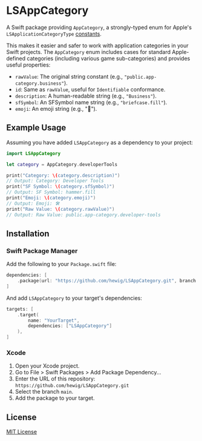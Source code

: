 # LSAppCategory

A Swift package providing `AppCategory`, a strongly-typed enum for Apple's `LSApplicationCategoryType` [constants](https://developer.apple.com/documentation/bundleresources/information-property-list/lsapplicationcategorytype).

This makes it easier and safer to work with application categories in your Swift projects. The `AppCategory` enum includes cases for standard Apple-defined categories (including various game sub-categories) and provides useful properties:

*   `rawValue`: The original string constant (e.g., `"public.app-category.business"`).
*   `id`: Same as `rawValue`, useful for `Identifiable` conformance.
*   `description`: A human-readable string (e.g., `"Business"`).
*   `sfSymbol`: An SFSymbol name string (e.g., `"briefcase.fill"`).
*   `emoji`: An emoji string (e.g., "💼").

## Example Usage

Assuming you have added `LSAppCategory` as a dependency to your project:

```swift
import LSAppCategory

let category = AppCategory.developerTools

print("Category: \(category.description)")
// Output: Category: Developer Tools
print("SF Symbol: \(category.sfSymbol)")
// Output: SF Symbol: hammer.fill
print("Emoji: \(category.emoji)")
// Output: Emoji: 🛠️
print("Raw Value: \(category.rawValue)")
// Output: Raw Value: public.app-category.developer-tools
```

## Installation

### Swift Package Manager

Add the following to your `Package.swift` file:

```swift
dependencies: [
    .package(url: "https://github.com/hewig/LSAppCategory.git", branch: "main"),
]
```

And add `LSAppCategory` to your target's dependencies:

```swift
targets: [
    .target(
        name: "YourTarget",
        dependencies: ["LSAppCategory"]
    ),
]
```

### Xcode

1. Open your Xcode project.
2. Go to File > Swift Packages > Add Package Dependency...
3. Enter the URL of this repository: `https://github.com/hewig/LSAppCategory.git`
4. Select the branch `main`.
5. Add the package to your target.

## License

[MIT License](LICENSE)
